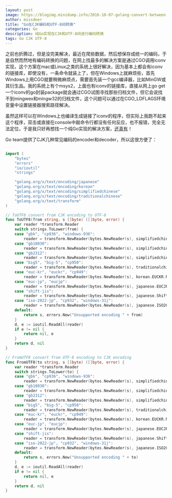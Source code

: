 ```yaml
---
layout: post
image: https://blogimg.minidump.info/2016-10-07-golang-convert-between-cjk-encodings-and-utf8.md
author: missdeer
title: "Go在CJK编码和UTF-8间转换"
categories: Go 
description: 纯Go实现在CJK和UTF-8间进行编码转换 
tags: Go CJK UTF-8 
---
```

之前也折腾过，但是没完美解决，最近在爬些数据，然后想保存成统一的编码，于是自然而然地有编码转换的问题，在网上找最多的解决方案是通过CGO调用iconv实现，这个方案在mac或Linux之类的系统上很好解决，因为基本上都会有iconv的链接库，即使没有，一条命令就装上了，但在Windows上就麻烦些，首先Windows上用CGO就要稍微麻烦点，需要首先装一个gcc编译器，比如MinGW或其衍生品。我的系统上有个msys2，上面也有iconv的链接库，直接从网上go get一个iconv的go封装package就会通过CGO试图寻找那些归档文件，但它会说找不到mingwex和mingw32的归档文件，这个问题可以通过在CGO_LDFLAGS环境变量中设置链接器搜索路径解决。

虽然这样可以在Windows上也编译生成链接了iconv的程序，但实际上我跑不起来这个程序，双击或直接在console中敲命令行都没有任何反应，也不报错，完全无法定位，于是我只好再想找一个纯Go实现的解决方案，[还真有](http://mengqi.info/html/2015/201507071345-using-golang-to-convert-text-between-gbk-and-utf-8.html)！

Go team提供了CJK几种常见编码的encoder和decoder，所以这很方便了：

```go

import (
	"bytes"
	"errors"
	"io/ioutil"
	"strings"

	"golang.org/x/text/encoding/japanese"
	"golang.org/x/text/encoding/korean"
	"golang.org/x/text/encoding/simplifiedchinese"
	"golang.org/x/text/encoding/traditionalchinese"
	"golang.org/x/text/transform"
)

// ToUTF8 convert from CJK encoding to UTF-8
func ToUTF8(from string, s []byte) ([]byte, error) {
	var reader *transform.Reader
	switch strings.ToLower(from) {
	case "gbk", "cp936", "windows-936":
		reader = transform.NewReader(bytes.NewReader(s), simplifiedchinese.GBK.NewDecoder())
	case "gb18030":
		reader = transform.NewReader(bytes.NewReader(s), simplifiedchinese.GB18030.NewDecoder())
	case "gb2312":
		reader = transform.NewReader(bytes.NewReader(s), simplifiedchinese.HZGB2312.NewDecoder())
	case "big5", "big-5", "cp950":
		reader = transform.NewReader(bytes.NewReader(s), traditionalchinese.Big5.NewDecoder())
	case "euc-kr", "euckr", "cp949":
		reader = transform.NewReader(bytes.NewReader(s), korean.EUCKR.NewDecoder())
	case "euc-jp", "eucjp":
		reader = transform.NewReader(bytes.NewReader(s), japanese.EUCJP.NewDecoder())
	case "shift-jis":
		reader = transform.NewReader(bytes.NewReader(s), japanese.ShiftJIS.NewDecoder())
	case "iso-2022-jp", "cp932", "windows-31j":
		reader = transform.NewReader(bytes.NewReader(s), japanese.ISO2022JP.NewDecoder())
	default:
		return s, errors.New("Unsupported encoding " + from)
	}
	d, e := ioutil.ReadAll(reader)
	if e != nil {
		return nil, e
	}
	return d, nil
}

// FromUTF8 convert from UTF-8 encoding to CJK encoding
func FromUTF8(to string, s []byte) ([]byte, error) {
	var reader *transform.Reader
	switch strings.ToLower(to) {
	case "gbk", "cp936", "windows-936":
		reader = transform.NewReader(bytes.NewReader(s), simplifiedchinese.GBK.NewEncoder())
	case "gb18030":
		reader = transform.NewReader(bytes.NewReader(s), simplifiedchinese.GB18030.NewEncoder())
	case "gb2312":
		reader = transform.NewReader(bytes.NewReader(s), simplifiedchinese.HZGB2312.NewEncoder())
	case "big5", "big-5", "cp950":
		reader = transform.NewReader(bytes.NewReader(s), traditionalchinese.Big5.NewEncoder())
	case "euc-kr", "euckr", "cp949":
		reader = transform.NewReader(bytes.NewReader(s), korean.EUCKR.NewEncoder())
	case "euc-jp", "eucjp":
		reader = transform.NewReader(bytes.NewReader(s), japanese.EUCJP.NewEncoder())
	case "shift-jis":
		reader = transform.NewReader(bytes.NewReader(s), japanese.ShiftJIS.NewEncoder())
	case "iso-2022-jp", "cp932", "windows-31j":
		reader = transform.NewReader(bytes.NewReader(s), japanese.ISO2022JP.NewEncoder())
	default:
		return s, errors.New("Unsupported encoding " + to)
	}
	d, e := ioutil.ReadAll(reader)
	if e != nil {
		return nil, e
	}
	return d, nil
}
```
